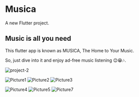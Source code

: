 # Musica

A new Flutter project.

## Music is all you need

This flutter app is known as MUSICA, The Home to Your Music.



So, just dive into it and enjoy ad-free music listening 😉😁🎶.


![project-2](https://github.com/user-attachments/assets/c803d4a0-18a2-46b4-b6a8-1cd904a00870)

![Picture1](https://github.com/WednesdaySP/MusicPlayer/assets/122176467/36b06979-105f-484a-8543-515e91e5468d)
![Picture2](https://github.com/WednesdaySP/MusicPlayer/assets/122176467/a91bfb52-83eb-4026-b4eb-2d62cafc0667)
![Picture3](https://github.com/WednesdaySP/MusicPlayer/assets/122176467/91d7aa7f-c7c8-491b-ab39-36933c7cd91e)

![Picture4](https://github.com/WednesdaySP/MusicPlayer/assets/122176467/be1115bf-d869-4ec1-98f5-73e56d4b59d9)
![Picture5](https://github.com/WednesdaySP/MusicPlayer/assets/122176467/e07bd5b2-90e4-47ad-80b7-af2a4917b345)
![Picture7](https://github.com/WednesdaySP/MusicPlayer/assets/122176467/3bcb1ecd-160a-468d-82c2-87d724ff1594)

